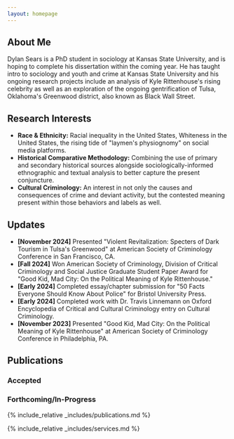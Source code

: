 ```yaml
---
layout: homepage
---
```


## About Me

Dylan Sears is a PhD student in sociology at Kansas State University, and is hoping to complete his dissertation within the coming year. He has taught intro to sociology and youth and crime at Kansas State University and his ongoing research projects include an analysis of Kyle Rittenhouse's rising celebrity as well as an exploration of the ongoing gentrification of Tulsa, Oklahoma's Greenwood district, also known as Black Wall Street.

## Research Interests

- **Race & Ethnicity:** Racial inequality in the United States, Whiteness in the United States, the rising tide of "laymen's physiognomy" on social media platforms.
- **Historical Comparative Methodology:** Combining the use of primary and secondary historical sources alongside sociologically-informed ethnographic and textual analysis to better capture the present conjuncture.
- **Cultural Criminology:** An interest in not only the causes and consequences of crime and deviant activity, but the contested meaning present within those behaviors and labels as well.

## Updates

- **[November 2024]** Presented "Violent Revitalization: Specters of Dark Tourism in Tulsa's Greenwood" at American Society of Criminology Conference in San Francisco, CA.
- **[Fall 2024]** Won American Society of Criminology, Division of Critical Criminology and Social Justice Graduate Student Paper Award for "Good Kid, Mad City: On the Political Meaning of Kyle Rittenhouse."
- **[Early 2024]** Completed essay/chapter submission for "50 Facts Everyone Should Know About Police" for Bristol University Press.
- **[Early 2024]** Completed work with Dr. Travis Linnemann on Oxford Encyclopedia of Critical and Cultural Criminology entry on Cultural Criminology.
- **[November 2023]** Presented "Good Kid, Mad City: On the Political Meaning of Kyle Rittenhouse" at American Society of Criminology Conference in Philadelphia, PA.

## Publications

### Accepted

### Forthcoming/In-Progress

{% include_relative _includes/publications.md %}

{% include_relative _includes/services.md %}
